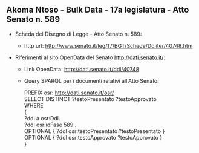 ## Akoma Ntoso - Bulk Data - 17a legislatura - Atto Senato n. 589 ##

* Scheda del Disegno di Legge - Atto Senato n. 589:
	* http url: http://www.senato.it/leg/17/BGT/Schede/Ddliter/40748.htm

* Riferimenti al sito OpenData del Senato http://dati.senato.it/:
	* Link OpenData: http://dati.senato.it/ddl/40748
	* Query SPARQL per i documenti relativi all'Atto Senato:

        PREFIX osr: <http://dati.senato.it/osr/>  
		SELECT DISTINCT ?testoPresentato ?testoApprovato  
		WHERE  
		{  
		    ?ddl a osr:Ddl.  
		    ?ddl osr:idFase 589 .  
		    OPTIONAL { ?ddl osr:testoPresentato ?testoPresentato }  
		    OPTIONAL { ?ddl osr:testoApprovato ?testoApprovato }  
		}
		